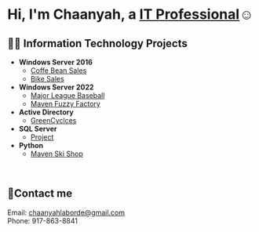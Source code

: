 <h1>Hi, I'm Chaanyah, a <a href="https://linkedin.com/in/claborde/">IT Professional</a>☺</h1>

<h2>👨‍💻 Information Technology Projects</h2>

- <b>Windows Server 2016</b>
  - [Coffe Bean Sales](https://github.com/clabordec/Coffee-Bean-Sales)
  - [Bike Sales](https://github.com/clabordec/Bike-Sales)
- <b>Windows Server 2022</b>
  - [Major League Baseball](https://github.com/clabordec/Major-League-Baseball)
  - [Maven Fuzzy Factory](https://github.com/clabordec/Maven-Fuzzy-Factory)
- <b>Active Directory</b>
  - [GreenCyclces](https://github.com/clabordec/Green-Cyclces)
- <b>SQL Server</b>
  - [Project]()
- <b>Python</b>
  - [Maven Ski Shop](https://github.com/clabordec/Maven-Ski-Shop)


<br>


<h2>🤳Contact me</h2>
Email: <a href="mailto:chaanyahlaborde@gmail.com" target="_blank">chaanyahlaborde@gmail.com</a> <br>
Phone: 917-863-8841
